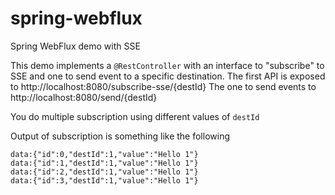 # spring-webflux
Spring WebFlux demo with SSE

This demo implements a `@RestController` with an interface to "subscribe" to SSE and one to send event to a specific destination.
The first API is exposed to http://localhost:8080/subscribe-sse/{destId}
The one to send events to http://localhost:8080/send/{destId}

You do multiple subscription using different values of `destId`

Output of subscription is something like the following

    data:{"id":0,"destId":1,"value":"Hello 1"}
    data:{"id":1,"destId":1,"value":"Hello 1"}
    data:{"id":2,"destId":1,"value":"Hello 1"}
    data:{"id":3,"destId":1,"value":"Hello 1"}
